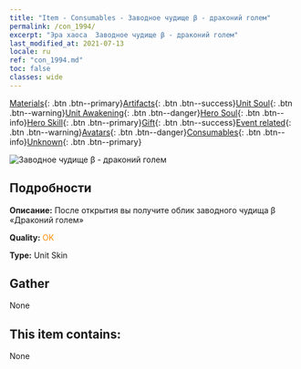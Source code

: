 ```yaml
---
title: "Item - Consumables - Заводное чудище β - драконий голем"
permalink: /con_1994/
excerpt: "Эра хаоса  Заводное чудище β - драконий голем"
last_modified_at: 2021-07-13
locale: ru
ref: "con_1994.md"
toc: false
classes: wide
---
```

 [Materials](/ItemsRU/){: .btn .btn--primary}[Artifacts](/ItemsRU/Artifacts/){: .btn .btn--success}[Unit Soul](/ItemsRU/UnitSoul/){: .btn .btn--warning}[Unit Awakening](/ItemsRU/UnitAwakening/){: .btn .btn--danger}[Hero Soul](/ItemsRU/HeroSoul/){: .btn .btn--info}[Hero Skill](/ItemsRU/HeroSkill/){: .btn .btn--primary}[Gift](/ItemsRU/Gift/){: .btn .btn--success}[Event related](/ItemsRU/Events/){: .btn .btn--warning}[Avatars](/ItemsRU/Avatars/){: .btn .btn--danger}[Consumables](/ItemsRU/Consumables/){: .btn .btn--info}[Unknown](/ItemsRU/Unknown/){: .btn .btn--primary}

 ![Заводное чудище β - драконий голем](/images/u/ti_kuileilongpifu2.jpg)

## Подробности
 **Описание:** После открытия вы получите облик заводного чудища β «Драконий голем»

 **Quality:** <span style="color: #FF8C00">OK</span>

 **Type:** Unit Skin

## Gather

  None

## This item contains:

  None

